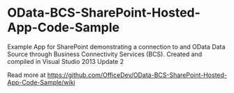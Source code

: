 OData-BCS-SharePoint-Hosted-App-Code-Sample
===========================================

Example App for SharePoint demonstrating a connection to and OData Data Source through Business Connectivity Services (BCS). Created and compiled in Visual Studio 2013 Update 2

Read more at https://github.com/OfficeDev/OData-BCS-SharePoint-Hosted-App-Code-Sample/wiki
